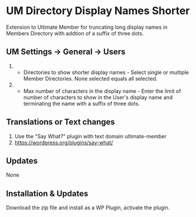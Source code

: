# UM Directory Display Names Shorter
Extension to Ultimate Member for truncating long display names in Members Directory with addtion of a suffix of three dots.

## UM Settings -> General -> Users
1. * Directories to show shorter display names - Select single or multiple Member Directories. None selected equals all selected.
2. * Max number of characters in the display name - Enter the limit of number of characters to show in the User\'s display name and terminating the name with a suffix of three dots.

## Translations or Text changes
1. Use the "Say What?" plugin with text domain ultimate-member
2. https://wordpress.org/plugins/say-what/

## Updates
None

## Installation & Updates
Download the zip file and install as a WP Plugin, activate the plugin.
